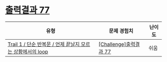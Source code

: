 # [출력결과 77](https://https://en.codetree.ai/trails/complete/curated-cards/challenge-reading-k201832)

|유형|문제 경험치|난이도|
|---|---|---|
|[Trail 1 / 단순 반복문 / 언제 끝날지 모르는 상황에서의 loop](https://https://en.codetree.ai/trail-info/novice-low/)|[[Challenge]출력결과 77](https://https://en.codetree.ai/trails/complete/curated-cards/challenge-reading-k201832/)|쉬움|

